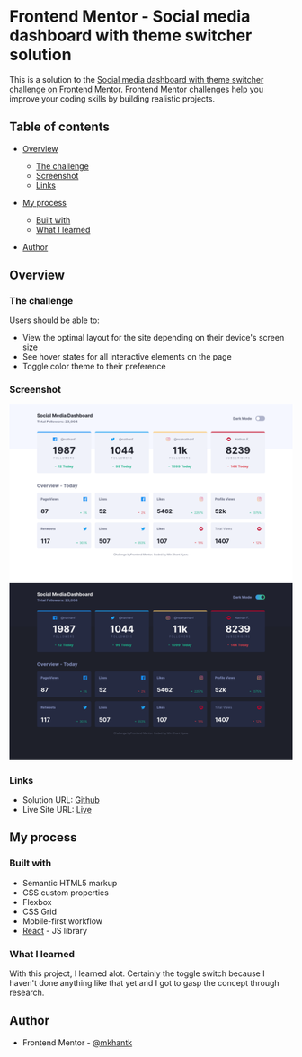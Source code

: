 # Frontend Mentor - Social media dashboard with theme switcher solution

This is a solution to the [Social media dashboard with theme switcher challenge on Frontend Mentor](https://www.frontendmentor.io/challenges/social-media-dashboard-with-theme-switcher-6oY8ozp_H). Frontend Mentor challenges help you improve your coding skills by building realistic projects.

## Table of contents

- [Overview](#overview)
  - [The challenge](#the-challenge)
  - [Screenshot](#screenshot)
  - [Links](#links)
- [My process](#my-process)

  - [Built with](#built-with)
  - [What I learned](#what-i-learned)

- [Author](#author)

## Overview

### The challenge

Users should be able to:

- View the optimal layout for the site depending on their device's screen size
- See hover states for all interactive elements on the page
- Toggle color theme to their preference

### Screenshot

![Light Mode](./public/Screenshot%202024-10-18%20at%2000-26-17%20Vite%20React.png)
![DarkMode](./public/Screenshot%202024-10-18%20at%2000-26-41%20Vite%20React.png)

### Links

- Solution URL: [Github](https://github.com/mkhantk/social-media-dashboard)
- Live Site URL: [Live](https://mkhantk.github.io/social-media-dashboard)

## My process

### Built with

- Semantic HTML5 markup
- CSS custom properties
- Flexbox
- CSS Grid
- Mobile-first workflow
- [React](https://reactjs.org/) - JS library

### What I learned

With this project, I learned alot. Certainly the toggle switch because I haven't done anything like that yet and I got to gasp the concept through research.

## Author

- Frontend Mentor - [@mkhantk](https://www.frontendmentor.io/profile/mkhantk)
